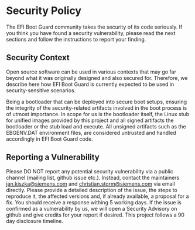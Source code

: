 # Security Policy

The EFI Boot Guard community takes the security of its code seriously. If you
think you have found a security vulnerability, please read the next sections
and follow the instructions to report your finding.

## Security Context

Open source software can be used in various contexts that may go far beyond
what it was originally designed and also secured for. Therefore, we describe
here how EFI Boot Guard is currently expected to be used in security-sensitive
scenarios.

Being a bootloader that can be deployed into secure boot setups, ensuring the
integrity of the security-related artifacts involved in the boot process is of
utmost importance. In scope for us is the bootloader itself, the Linux stub for
unified images provided by this project and all signed artifacts the bootloader
or the stub load and execute. All unsigned artifacts such as the EBGENV.DAT
environment files, are considered untrusted and handled accordingly in EFI Boot
Guard code.

## Reporting a Vulnerability

Please DO NOT report any potential security vulnerability via a public channel
(mailing list, github issue etc.). Instead, contact the maintainers
jan.kiszka@siemens.com and christian.storm@siemens.com via email directly.
Please provide a detailed description of the issue, the steps to reproduce it,
the affected versions and, if already available, a proposal for a fix. You
should receive a response withing 5 working days. If the issue is confirmed as
a vulnerability by us, we will open a Security Advisory on github and give
credits for your report if desired. This project follows a 90 day disclosure
timeline.
